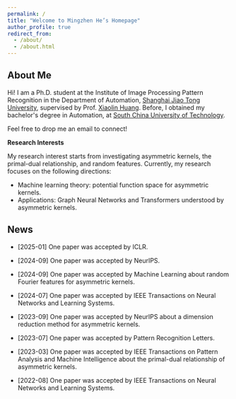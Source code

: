 ```yaml
---
permalink: /
title: "Welcome to Mingzhen He’s Homepage"
author_profile: true
redirect_from: 
  - /about/
  - /about.html
---
```

**About Me**
------
Hi! I am a Ph.D. student at the Institute of Image Processing Pattern Recognition in the Department of Automation, [Shanghai Jiao Tong University](https://en.sjtu.edu.cn/), supervised by Prof. [Xiaolin Huang](http://www.pami.sjtu.edu.cn/en/xiaolin). Before, I obtained my bachelor's degree in Automation, at [South China University of Technology](https://www.scut.edu.cn/en/).

Feel free to drop me an email to connect!

**Research Interests**

My research interest starts from investigating asymmetric kernels, the primal-dual relationship, and random features. 
Currently, my research focuses on the following directions:
- Machine learning theory: potential function space for asymmetric kernels.
- Applications: Graph Neural Networks and Transformers understood by asymmetric kernels.

**News**
------
* [2025-01] One paper was accepted by ICLR.

* [2024-09] One paper was accepted by NeurIPS.

* [2024-09] One paper was accepted by Machine Learning about random Fourier features for asymmetric kernels.

* [2024-07] One paper was accepted by IEEE Transactions on Neural Networks and Learning Systems.
  
* [2023-09] One paper was accepted by NeurIPS about a dimension reduction method for asymmetric kernels.
  
* [2023-07] One paper was accepted by Pattern Recognition Letters.
  
* [2023-03] One paper was accepted by IEEE Transactions on Pattern Analysis and Machine Intelligence about the primal-dual relationship of asymmetric kernels.
  
* [2022-08] One paper was accepted by IEEE Transactions on Neural Networks and Learning Systems.
